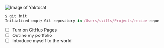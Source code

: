 ![Image of Yaktocat](https://octodex.github.com/images/yaktocat.png)
``` javascript
$ git init
Initialized empty Git repository in /Users/skills/Projects/recipe-repository/.git/
```
- [ ] Turn on GitHub Pages
- [ ] Outline my portfolio
- [ ] Introduce myself to the world
